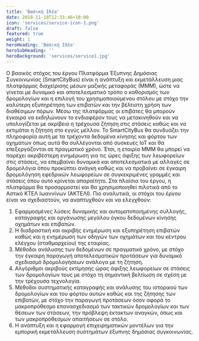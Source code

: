 ```yaml
---
title: 'Βασική Ιδέα'
date: 2018-11-18T12:33:46+10:00
icon: 'services/service-icon-1.png'
draft: false
featured: true
weight: 1
heroHeading: 'Βασική Ιδέα'
heroSubHeading: ''
heroBackground: 'services/service1.jpg'
---
```


Ο βασικός στόχος του έργου Πλατφόρμα Έξυπνης Δημόσιας Συγκοινωνίας (SmartCityBus) είναι η ανάπτυξη και εκμετάλλευση μιας πλατφόρμας διαχείρισης μέσων μαζικής μεταφοράς (ΜΜΜ), ώστε να γίνεται με δυναμικό και αποτελεσματικό τρόπο ο καθορισμός των δρομολογίων και η επιλογή του χρησιμοποιούμενου στόλου με στόχο την καλύτερη εξυπηρέτηση των επιβατών και την βέλτιστη χρήση των διαθέσιμων πόρων. Μέσω της πλατφόρμας οι επιβάτες θα μπορούν έγκαιρα να εκδηλώνουν το ενδιαφέρον τους να μετακινηθούν και να υπολογίζεται με ακρίβεια η τρέχουσα ζήτηση στις στάσεις καθώς και να εκτιμάται η ζήτηση στο εγγύς μέλλον. Το SmartCityBus θα συνδυάζει την πληροφορία αυτή με τα τρέχοντα δεδομένα κίνησης και φόρτου των οχημάτων όπως αυτά θα συλλέγονται από συσκευές IoT και θα επεξεργάζονται σε πραγματικό χρόνο. Έτσι, η εταιρία ΜΜΜ θα μπορεί να παρέχει ακριβέστερη ενημέρωση για τις ώρες άφιξης των λεωφορείων στις στάσεις, να επεμβαίνει δυναμικά και αποτελεσματικά με αλλαγές σε δρομολόγια όπου προκύπτει ανάγκη καθώς και να προβαίνει σε έγκαιρη δρομολόγηση εφεδρικών λεωφορείων σε συγκεκριμένες γραμμές και στάσεις όπου αυτό κρίνεται απαραίτητο. Στα πλαίσια του έργου, η πλατφόρμα θα προσαρμοστεί και θα χρησιμοποιηθεί πιλοτικά από το Αστικό ΚΤΕΛ Ιωαννίνων (ΑΚΤΕΛΙ). Πιο αναλυτικά, οι στόχοι του έργου είναι να σχεδιαστούν, να αναπτυχθούν και να ελεγχθούν: 
1. Εφαρμοσμένες λύσεις δυναμικής και αυτοματοποιημένης συλλογής, καταγραφής και οργάνωσης μεγάλου όγκου δεδομένων κίνησης οχημάτων και επιβατών. 
2. Η διαδραστική και ακριβής ενημέρωση και εξυπηρέτηση επιβατών καθώς και η ενημέρωση των οδηγών των οχημάτων και του κέντρου ελέγχου (σταθμαρχείου) της εταιρίας. 
3. Μέθοδοι ανάλυσης των δεδομένων σε πραγματικό χρόνο, με στόχο την έγκαιρη παραγωγή αποτελεσματικών προτάσεων για δυναμικό σχεδιασμό δρομολογήσεων ανάλογα με τη ζήτηση.
4. Αλγόριθμοι ακριβούς εκτίμησης ώρας άφιξης λεωφορείων σε στάσεις των δρομολογίων τους με στόχο τη σημαντική βελτίωση σε σχέση με την τρέχουσα τεχνολογία.
6. Μέθοδοι συστηματικής καταγραφής και ανάλυσης του ιστορικού των δρομολογίων και του φόρτου αυτών καθώς και της ζήτησης των επιβατών, με στόχο την παραγωγή προτάσεων όσον αφορά το μακροπρόθεσμο επανασχεδιασμό των τακτικών δρομολογίων και των θέσεων των στάσεων, την πρόβλεψη έκτακτων αναγκών, όπως και των μακροπρόθεσμων απαιτήσεων σε στόλο.
7. Η ανάπτυξη και η εφαρμογή επιχειρηματικών μοντέλων για την εμπορική εκμετάλλευση συστημάτων έξυπνης δημόσιας συγκοινωνίας.
